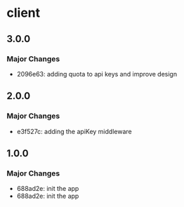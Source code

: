 # client

## 3.0.0

### Major Changes

- 2096e63: adding quota to api keys and improve design

## 2.0.0

### Major Changes

- e3f527c: adding the apiKey middleware

## 1.0.0

### Major Changes

- 688ad2e: init the app
- 688ad2e: init the app
